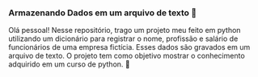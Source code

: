 ### Armazenando Dados em um arquivo de texto :file_folder:

Olá pessoal! Nesse repositório, trago um projeto meu feito em python utilizando um dicionário para registrar o nome, profissão e salário de funcionários de uma empresa fictícia. Esses dados são gravados em um arquivo de texto. O projeto tem como objetivo mostrar o conhecimento adquirido em um curso de python. :snake:

 



